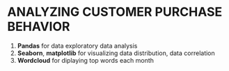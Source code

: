 # ANALYZING CUSTOMER PURCHASE BEHAVIOR
1. **Pandas** for data exploratory data analysis
2. **Seaborn**, **matplotlib** for visualizing data distribution, data correlation
3. **Wordcloud** for diplaying top words each month
